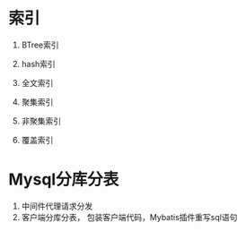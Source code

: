# 索引
1. BTree索引
2. hash索引
3. 全文索引

1. 聚集索引
2. 非聚集索引
3. 覆盖索引

# Mysql分库分表
1. 中间件代理请求分发
2. 客户端分库分表， 包装客户端代码，Mybatis插件重写sql语句























